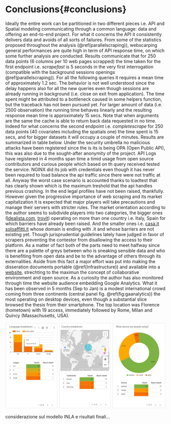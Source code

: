 # Conclusions{#conclusions}

<!-- with UI build with free tool for front end design ion shiny [fomantic-ui](https://fomantic-ui.com/). prendi shiny app e rifai interface. in questo blog vedi Hacaton tirato e vincitori [blog](https://blog.rstudio.com/2020/11/10/the-appsilon-shiny-semantic-pocontest/).  -->

<!-- Senno app paula moraga che ha già simil modello dentro, -->

<!-- senno flexdashboard paula moraga. -->

<!-- [this inspiration](https://demo.appsilon.ai/apps/polluter/) -->

<!-- Reacttable blended in leaflet -->
<!-- https://glin.github.io/reactable/articles/examples.html -->

Ideally the entire work can be partitioned in two different pieces i.e. API and Spatial modeling communicating through a common language: data and  offering an end-to-end project. For what it concerns the API it consistently delivers data and avoids of all sorts of failures. From some of the statistics proposed throughout the analysis (\@ref(parallelscraping)), webscarping general performances are quite high in term of API response time, on which some further analysis are conducted. Results communicate that for 250 data points (6 columns per 10 web pages scrapped) the time taken for the first endpoint i.e. _scrapefast_ is 5 seconds in the very first interrogation (compatible with the background sessions openings \@ref(parallelscraping)). For all the following queries it requires a mean time of approximately 1.2 sec. The behavior is not well understood since the delay happens also for all the new queries even though sessions are already running in background (i.e. close on exit from application). The time spent might be attributed to a bottleneck caused in some helpers function, but the traceback has not been pursued yet. For larger amount of data (i.e. 2500 observation) the running time behaves linearly and the resulting response mean time is approximately 15 secs. Note that when arguments are the same the cache is able to return back data requested in no time.
Indeed for what concerns the second endpoint i.e. _completescrape_ for 250 data points (40 covariates including the spatials one) the time spent is 15 secs, and for bigger datasets it will occupy a couple of minutes. Results are summarized in table below.
Under the security umbrella no malicious attacks have been registered since the is its is being OPA (Open Public API), this was also due to the sought-after anonymity of the project. API Logs have registered in 4 months span time a timid usage from open source contributors and curious people which based on th query received tested the service. NGINX did its job with credentials even though it has never been required to load balance the api traffic since there were not traffic at all. Anyway the worst case scenario is accounted thanks to loadtest that has clearly shown which is the maximum treshold that the api handles previous crashing. In the end legal profiles have not been raised, thankfully. However given the progressive importance of web scraping and its market capitalization it is expected that major players will take precautions and manage their servers with stricter rules. The market orientation according to the author seems to subdivide players into two categories, the bigger ones ([Idealista.com](https://www.idealista.com/), [trovit](https://www.trovit.it/)) operating on more than one country i.e. Italy, Spain for which barriers have already been raised. And the smaller ones i.e. [casa.it](https://www.casa.it/) [soloaffitti.it](https://www.soloaffitti.it/) whose domain is ending with .it and whose barriers are not existing yet. Though jurisprudential guidelines lately have judged in favor of scrapers preventing the contestor from disallowing the access to their platform. As a matter of fact both of the parts need to meet halfway since there are a palette of greys between who is sneaking sensible data and who is benefiting from open data and be to the advantage of others through its externalities. Aside from this fact a major effort was put into making the disseration documents portable (\@ref(Infrastructure)) and available into a [website](https://niccolosalvini.github.io/thesis/), strechting to the maximun the concept of collaborative environment and open source. As a curiosity the author has also monitored through time the website audience embedding Google Analytics. What it has been observed in 5 months (Sep to Jan) is a modest international crowd coming from three continents (central panel fig. \@ref(fig:gaanalytics)) the most operating on desktop devices, even though a substantial slice browsed the thesis from their smartphone. The top location was Florence (hometown) with 19 access, immediately followed by Rome, Milan and Quincy (Massachusetts, USA). 

<!-- - la api funziona riesce quasi sempre a deliverare i dati ed ad evitare in incorrere in fails. il secondo endpoint tuttavia richiede ragionevolmente più tempo perchè le covariate sono di più, tuttavia rispetto al rpimo èin media iuù accurato nel reperire i dati. DA alcuen delle sattistiche proposte in sede di trattazione del web scarping si possonod desumenre le performance generali in termini di latenza, su cui per sicurezza è stata fatta un'analisi benchmark. i risulatati comunicano che per 250 osservazioni per 6 colonne (10 pagine specificate, parametro npages) il primo endpoint richiede per la prima richiesra circa 5 secondi (4.42 sec elapsed, compatibile con l'pertura delle sessioni in parallelo) nelle successive una media di 1.20 (ricordando che la cache tiene conto dell'ultima richiesta e se richiamta viene restituita). questo andamento non spiegato viene evidenziato in tutte le query successive alla prima per cuo viene specificato iun nuovo numero di pagine. per query che interrogano 100 pagine equivelnti a 2500 osservazioni il temp linermente richiedendo 15 secondi. il secondo endpoint, più lento, chiede 15 secondi per 10 pagine a parità di osservazioni ma con 40 covariate e poco oltre 1 minuto per 100 pagine. Le performances vengono riassunte nella tabella sottostante. TABELLA -->

<!-- The total cost on the infrastructure results in a considerably low amount of money, a breakdown of the cost comprises a couple of expenses: domain name AWS Route 53 (api addres) and 5 euro total of hosting on AWS in 6 months. The overrun was due an intense testing phase that justifies the extra charge on a free tier service machine. Other cloud solutions have been contemples (Googple Platform,  Azure), however AWS is well suited and well integrated upstream and downstream. Intellectual regour would say also that AWS hAs been first choice since the author have already been exposed to the technology.  -->


<!-- Il costo totale dell'infrastruttura risulta essere basso (grazie all'ampio utilizzo di Sosftware open source) e attribuinbile ad una sola voce di spesa, i.e. aws per cui un dominio 15 euro, e uno sforamento mensile dello usage (fase di testing) in rifereimento al contratto free tier circa 5 euro. Altre soluzioni come GCP o come Azure avrebbero richiesto stesse cifre per medesimi servizi, tuttavia amazon offre una stack di servizi integrata a monte e a valle, i.e. l'acquisto del dominio che l'ha resa preferitA rispetto ai competittors. la preferenza, per onestà intellettuale, rigurda anche la ffamiliarità con i servizi. -->

<!-- utilizzo per ora dell'api: l'implementazione di logginin in \@ref(logging) ha permesso un monitoraggio passivo del servizio eed ha evideniato un timido utilizzo da parte di soggetti relativi alla tesi e qualche contributore curioso, tuttavia non è ancora stata pubblicizzata. l'impiego di loadtest in ogni caso ha permesso di stimar ela latenza media per varie richiesto quando l'api è sotto stress, evidenziando anche il buon lavoro svolto da nginx. non sono stati registrati attacchi malicious di nessun tipo.  -->

<!-- profili legali: grazie al precauzioni prese e alla quasi totale assenza di controllo l'api runna smooth, tuttavia vista la forte crescita del mercato dello scraping è possibile supporre che immobiliare.it prenda provvedimenti sul lato security. Le accortezze server side in ogni caso accomodano immobiliare permettendo akll'api di non pesare al sito (overload) e come sottolineato nelle sezione \@ref(legal)  \@ref(best-practices) è necessario trovare un compromesso tra chi ruba e chi rende libero un mercato che nasce con l'idea di essere libero. La giurisprudenza italiana non si è ancora trivata a fare i conti con cause civili e penali di questo genere, ma i tribunali internazioni hanno dato di recente un orientamento giurisprudenziale in favore di parte passiva, lo scraper. per l'esperienza dell'autore di questa analisi i siti che hanno più apertura intenazionale (si muovono su più mercati oin più paesi) è più facile che abbiano un meccanismo di protezione.  -->

<!-- il sito della tesie monitoraggio. Il sito della tesi come espresso in breve all'inizio di \@ref(Infrastructure) ha visto invece una notevole platea da diverse regioni del mondo. Infatti l'utilizzo di google analytics sulla stess ha permesso di monitorare anche gli utenti che curiosavano sulla scrittura in itinere della tesi. Il traffico sul sito della tesi sfrutta l'api di google analytics in figura \@ref(gaanalytics). Le analoitiche degli utenti sono sporcate per quanto riguarda il segmento italia dall'autore dell'analisi che usa diversi devices per entrare sul solito sito, di conseguenza viene registrato due volte. -->


![(#fig:gaanalytics)Google Analyitics Dashoaboard for site logs, author's source](images/analytics_dashbboard.jpg)




considerazione sul modello INLA e risultati finali...


